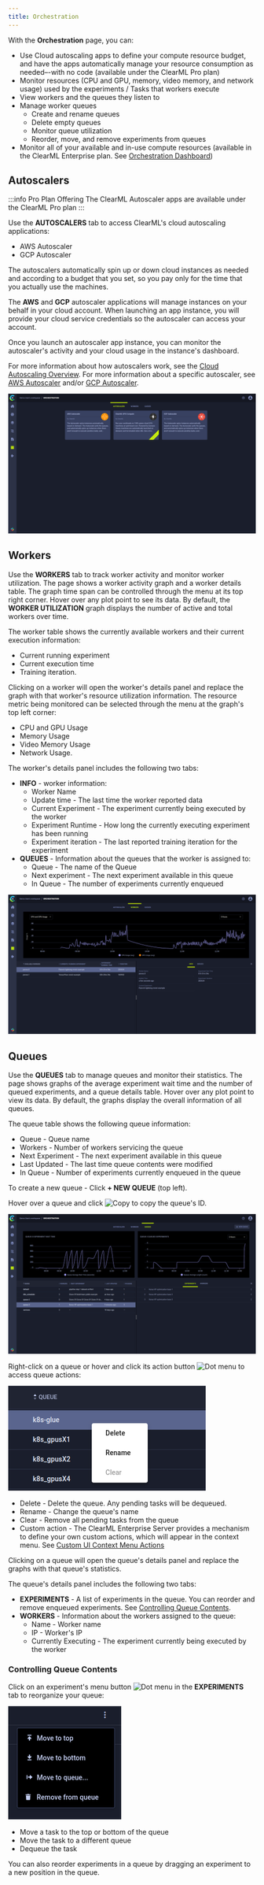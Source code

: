 ```yaml
---
title: Orchestration
---
```


With the **Orchestration** page, you can:

* Use Cloud autoscaling apps to define your compute resource budget, and have the apps automatically manage your resource 
consumption as needed–-with no code (available under the ClearML Pro plan)
* Monitor resources (CPU and GPU, memory, video memory, and network usage) used by the experiments / Tasks that workers
  execute
* View workers and the queues they listen to
* Manage worker queues
  * Create and rename queues
  * Delete empty queues
  * Monitor queue utilization
  * Reorder, move, and remove experiments from queues
* Monitor all of your available and in-use compute resources (available in the ClearML Enterprise plan. See [Orchestration Dashboard](webapp_orchestration_dash.md))

## Autoscalers

:::info Pro Plan Offering
The ClearML Autoscaler apps are available under the ClearML Pro plan
:::

Use the **AUTOSCALERS** tab to access ClearML's cloud autoscaling applications:

* AWS Autoscaler
* GCP Autoscaler

The autoscalers automatically spin up or down cloud instances as needed and according to a budget that you set, so you 
pay only for the time that you actually use the machines.

The **AWS** and **GCP** autoscaler applications will manage instances on your behalf in your cloud account. When 
launching an app instance, you will provide your cloud service credentials so the autoscaler can access your account.

Once you launch an autoscaler app instance, you can monitor the autoscaler's activity and your cloud usage in the instance's
dashboard.

For more information about how autoscalers work, see the [Cloud Autoscaling Overview](../cloud_autoscaling/autoscaling_overview.md).
For more information about a specific autoscaler, see [AWS Autoscaler](applications/apps_aws_autoscaler.md)
and/or [GCP Autoscaler](applications/apps_gcp_autoscaler.md).

![Cloud autoscalers](../img/webapp_orchestration_autoscalers.png)

## Workers

Use the **WORKERS** tab to track worker activity and monitor worker utilization.
The page shows a worker activity graph and a worker details table. The graph time span can be controlled through the menu 
at its top right corner. Hover over any plot point to see its data. By default, the **WORKER UTILIZATION** graph displays the 
number of active and total workers over time.

The worker table shows the currently available workers and their current execution information: 
* Current running experiment
* Current execution time 
* Training iteration.


Clicking on a worker will open the worker's details panel and replace the graph with that worker's resource utilization 
information. The resource metric being monitored can be selected through the menu at the graph's top left corner:
* CPU and GPU Usage
* Memory Usage
* Video Memory Usage
* Network Usage.

The worker's details panel includes the following two tabs:
* **INFO** - worker information:
    * Worker Name
    * Update time - The last time the worker reported data
    * Current Experiment - The experiment currently being executed by the worker
    * Experiment Runtime - How long the currently executing experiment has been running
    * Experiment iteration - The last reported training iteration for the experiment
* **QUEUES** - Information about the queues that the worker is assigned to:
    * Queue - The name of the Queue
    * Next experiment - The next experiment available in this queue
    * In Queue - The number of experiments currently enqueued

![Worker management](../img/agents_queues_resource_management.png)



## Queues

Use the **QUEUES** tab to manage queues and monitor their statistics. The page shows graphs of the average experiment 
wait time and the number of queued experiments, and a queue details table. Hover over any plot point to view its data. 
By default, the graphs display the overall information of all queues. 

The queue table shows the following queue information:
* Queue - Queue name 
* Workers - Number of workers servicing the queue
* Next Experiment - The next experiment available in this queue
* Last Updated - The last time queue contents were modified
* In Queue - Number of experiments currently enqueued in the queue

To create a new queue - Click **+ NEW QUEUE** (top left).

Hover over a queue and click <img src="/docs/latest/icons/ico-copy-to-clipboard.svg" alt="Copy" className="icon size-md space-sm" /> 
to copy the queue's ID. 

![image](../img/4100.png)

Right-click on a queue or hover and click its action button <img src="/docs/latest/icons/ico-dots-v-menu.svg" alt="Dot menu" className="icon size-md space-sm" /> 
to access queue actions:

![Queue context menu](../img/webapp_workers_queues_context.png)
   
* Delete - Delete the queue. Any pending tasks will be dequeued.
* Rename - Change the queue's name
* Clear - Remove all pending tasks from the queue
* Custom action - The ClearML Enterprise Server provides a mechanism to define your own custom actions, which will 
  appear in the context menu. See [Custom UI Context Menu Actions](../deploying_clearml/clearml_server_config.md#custom-ui-context-menu-actions)
  
Clicking on a queue will open the queue's details panel and replace the graphs with that queue's statistics.

The queue's details panel includes the following two tabs: 
* **EXPERIMENTS** - A list of experiments in the queue. You can reorder and remove enqueued experiments. See 
  [Controlling Queue Contents](#controlling-queue-contents).
* **WORKERS** - Information about the workers assigned to the queue:
  * Name - Worker name
  * IP - Worker's IP
  * Currently Executing - The experiment currently being executed by the worker

### Controlling Queue Contents

Click on an experiment's menu button <img src="/docs/latest/icons/ico-dots-v-menu.svg" alt="Dot menu" className="icon size-md space-sm" /> 
in the **EXPERIMENTS** tab to reorganize your queue:

![Queue experiment's menu](../img/workers_queues_experiment_actions.png)  
  
* Move a task to the top or bottom of the queue
* Move the task to a different queue
* Dequeue the task

You can also reorder experiments in a queue by dragging an experiment to a new position in the queue.
